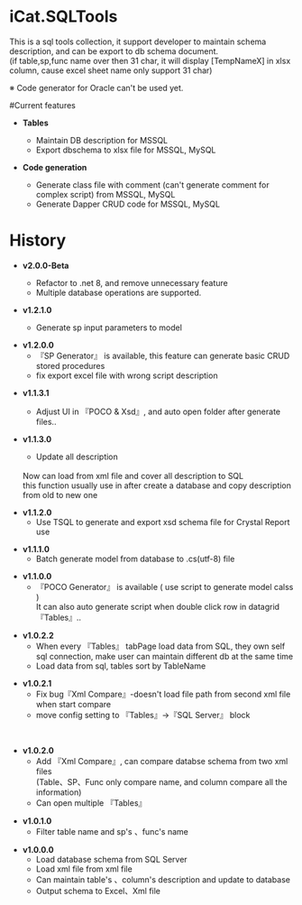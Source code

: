 # iCat.SQLTools
   
  <p>This is a sql tools collection, it support developer to maintain schema description, and can be export to db schema document.<br/>
  (if table,sp,func name over then 31 char, it will display [TempNameX] in xlsx column, cause excel sheet name only support 31 char)</p>

   <p>
      ※ Code generator for Oracle can't be used yet.
   </p>

#Current features
* **Tables**
   * Maintain DB description for MSSQL
   * Export dbschema to xlsx file for MSSQL, MySQL

* **Code generation**
   * Generate class file with comment (can't generate comment for complex script) from MSSQL, MySQL
   * Generate Dapper CRUD code for MSSQL, MySQL

# History   
* **v2.0.0-Beta**
   * Refactor to .net 8, and remove unnecessary feature
   * Multiple database operations are supported.

* **v1.2.1.0**
   * Generate sp input parameters to model
<p>

* **v1.2.0.0**
   * 『SP Generator』 is available, this feature can generate basic CRUD stored procedures
   * fix export excel file with wrong script description
<p>

* **v1.1.3.1**
   * Adjust UI in 『POCO & Xsd』, and auto open folder after generate files..

* **v1.1.3.0**
   * Update all description
    <br/>
         Now can load from xml file and cover all description to SQL <br/>
         this function usually use in after create a database and copy description from old to new one 
<p>

* **v1.1.2.0**
   * Use TSQL to generate and export xsd schema file for Crystal Report use   
<p>

* **v1.1.1.0**
   * Batch generate model from database to .cs(utf-8) file
<p>

* **v1.1.0.0**
   * 『POCO Generator』 is available ( use script to generate model calss )
          <br/>
          It can also auto generate script when double click row in datagrid 『Tables』..
<p>

* **v1.0.2.2**
   * When every 『Tables』 tabPage load data from SQL, they own self sql connection, make user can maintain different db at the same time
   * Load data from sql, tables sort by TableName
<p>

* **v1.0.2.1**
   * Fix bug『Xml Compare』-doesn't load file path from second xml file when start compare
   * move config setting to 『Tables』→『SQL Server』 block
<br/>

* **v1.0.2.0**
   * Add 『Xml Compare』, can compare databse schema from two xml files 
         </br>(Table、SP、Func only compare name, and column compare all the information)
   * Can open multiple 『Tables』
<p>

* **v1.0.1.0**
   * Filter table name and sp's 、func's name
<p>

* **v1.0.0.0**
   * Load database schema from SQL Server
   * Load xml file from xml file
   * Can maintain table's 、column's description and update to database
   * Output schema to Excel、Xml file

  
